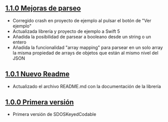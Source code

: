## [1.1.0 Mejoras de parseo](https://github.com/SDOSLabs/SDOSKeyedCodable/tree/v1.1.0)

- Corregido crash en proyecto de ejemplo al pulsar el botón de "Ver ejemplo"
- Actualizada librería y proyecto de ejemplo a Swift 5
- Añadida la posibilidad de parsear a booleano desde un string o un entero
- Añadida la funcionalidad "array mapping" para parsear en un solo array la misma propiedad de arrays de objetos que están al mismo nivel del JSON

## [1.0.1 Nuevo Readme](https://github.com/SDOSLabs/SDOSKeyedCodable/tree/v1.0.1)

- Actualizado el archivo README.md con la documentación de la librería

## [1.0.0 Primera versión](https://github.com/SDOSLabs/SDOSKeyedCodable/tree/v1.0.0)

- Primera versión de SDOSKeyedCodable
